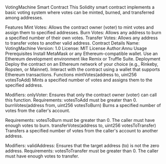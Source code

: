 VotingMachine Smart Contract
This Solidity smart contract implements a basic voting system where votes can be minted, burned, and transferred among addresses.

Features
Mint Votes: Allows the contract owner (voter) to mint votes and assign them to specified addresses.
Burn Votes: Allows any address to burn a specified number of their own votes.
Transfer Votes: Allows any address to transfer votes to another valid address.
Contract Details
Name: VotingMachine
Version: 1.0
License: MIT License
Author:Annu
Usage
Prerequisites
Install MetaMask or any Ethereum-compatible wallet.
Use an Ethereum development environment like Remix or Truffle Suite.
Deployment
Deploy the contract on an Ethereum network of your choice (e.g., Rinkeby, Ropsten, or Mainnet).
Interact with the contract using a wallet that supports Ethereum transactions.
Functions
mintVotes(address to, uint256 votesToAdd)
Mints a specified number of votes and assigns them to the specified address.

Modifiers:
onlyVoter: Ensures that only the contract owner (voter) can call this function.
Requirements:
votesToAdd must be greater than 0.
burnVotes(address from, uint256 votesToBurn)
Burns a specified number of votes from the caller's account.

Requirements:
votesToBurn must be greater than 0.
The caller must have enough votes to burn.
transferVotes(address to, uint256 votesToTransfer)
Transfers a specified number of votes from the caller's account to another address.

Modifiers:
validAddress: Ensures that the target address (to) is not the zero address.
Requirements:
votesToTransfer must be greater than 0.
The caller must have enough votes to transfer.
